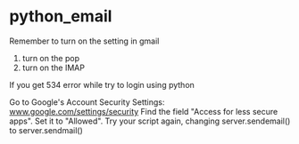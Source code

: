 # python_email

Remember to turn on the setting in gmail
1. turn on the pop
2. turn on the IMAP

If you get 534 error while try to login using python

Go to Google's Account Security Settings: www.google.com/settings/security
Find the field "Access for less secure apps". Set it to "Allowed".
Try your script again, changing server.sendemail() to server.sendmail()
